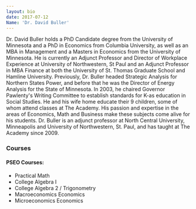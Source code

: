 ```yaml
---
layout: bio
date: 2017-07-12
Name: 'Dr. David Buller'
---
```


Dr. David Buller holds a PhD Candidate degree from the University of Minnesota and a PhD in Economics from Columbia University, as well as an MBA in Management and a Masters in Economics from the University of Minnesota.  He is currently an Adjunct Professor and Director of Workplace Experience at University of Northwestern, St Paul and an Adjunct Professor in MBA Finance at both the University of St. Thomas Graduate School and Hamline University. Previously, Dr. Buller headed Strategic Analysis for Northern States Power, and before that he was the Director of Energy Analysis for the State of Minnesota.  In 2003, he chaired Governor Pawlenty's Writing Committee to establish standards for K-as education in Social Studies.  He and his wife home educate their 9 children, some of whom attend classes at The Academy.  His passion and expertise in the areas of Economics, Math and Business make these subjects come alive for his students.  Dr. Buller is an adjunct professor at North Central University, Minneapolis and University of Northwestern, St. Paul, and has taught at The Academy since 2009.

### Courses
#### PSEO Courses:            
* Practical Math
* College Algebra I
* College Algebra 2 / Trigonometry
* Macroeconomics Economics
* Microeconomics Economics
